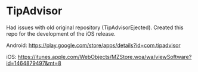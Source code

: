# TipAdvisor
Had issues with old original repository (TipAdvisorEjected). Created this repo for the development of the iOS release.


Android: https://play.google.com/store/apps/details?id=com.tipadvisor

iOS: https://itunes.apple.com/WebObjects/MZStore.woa/wa/viewSoftware?id=1464879497&mt=8
